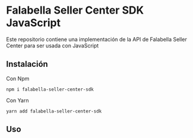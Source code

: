 # Falabella Seller Center SDK JavaScript

Este repositorio contiene una implementación de la API de Falabella Seller Center para ser usada con JavaScript

## Instalación

Con Npm

```cli
npm i falabella-seller-center-sdk
```

Con Yarn

```cli
yarn add falabella-seller-center-sdk
```

## Uso

```js

```
